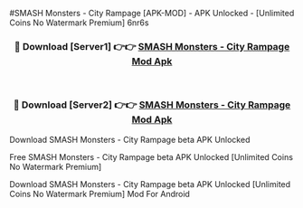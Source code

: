 #SMASH Monsters - City Rampage [APK-MOD] - APK Unlocked - [Unlimited Coins No Watermark Premium] 6nr6s



<div align="center">

<h3>🔴 Download [Server1] 👉👉 <a href="https://momento.my/?title=SMASH_Monsters_-_City_Rampage">SMASH Monsters - City Rampage Mod Apk</a></h3><br>

<h3>🔴 Download [Server2] 👉👉 <a href="https://momento.my/?title=SMASH_Monsters_-_City_Rampage">SMASH Monsters - City Rampage Mod Apk</a></h3>
</div>



Download SMASH Monsters - City Rampage beta APK Unlocked

Free SMASH Monsters - City Rampage beta APK Unlocked [Unlimited Coins No Watermark Premium]

Download SMASH Monsters - City Rampage beta APK Unlocked [Unlimited Coins No Watermark Premium] Mod For Android
